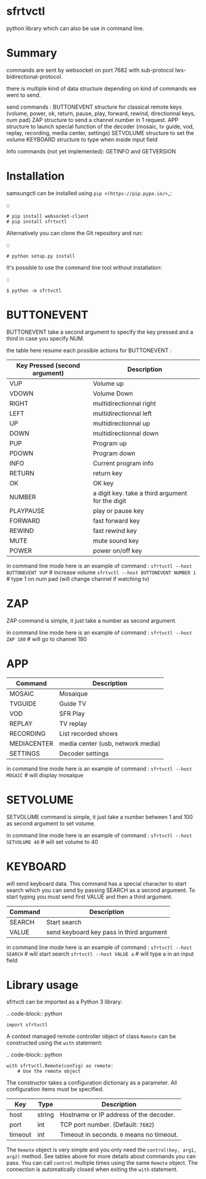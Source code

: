 # sfrtvctl

python library which can also be use in command line.

Summary
==========

commands are sent by websocket on port 7682 with sub-protocol lws-bidirectional-protocol.

there is multiple kind of data structure depending on kind of commands we went to send.

send commands :
BUTTONEVENT structure for  classical remote keys (volume, power, ok, return, pause, play, forward, rewind, directionnal keys, num pad)
ZAP structure to send a channel number in 1 request.
APP structure to launch special function of the decoder (mosaic, tv guide, vod, replay, recording, media center, settings)
SETVOLUME structure to set the volume
KEYBOARD structure to type when inside input field

Info commands (not yet implemented):
GETINFO and GETVERSION

Installation
============

samsungctl can be installed using `pip <(https://pip.pypa.io/>`_:

::

    # pip install websocket-client
    # pip install sfrtvctl

Alternatively you can clone the Git repository and run:

::

    # python setup.py install

It's possible to use the command line tool without installation:

::

    $ python -m sfrtvctl

BUTTONEVENT
============

BUTTONEVENT take a second argument to specify the key pressed and a third in case you specify NUM.

the table here resume each possible actions for BUTTONEVENT :

| Key Pressed (second argument)  | Description                                      |
| ------------------------------ | -------------------------                        |
| VUP                            | Volume up                                        |
| VDOWN                          | Volume Down                                      |
| RIGHT                          | multidirectionnal right                          |
| LEFT                           | multidirectionnal left                           |
| UP                             | multidirectionnal up                             |
| DOWN                           | multidirectionnal down                           |
| PUP                            | Program up                                       |
| PDOWN                          | Program down                                     |
| INFO                           | Current program info                             |
| RETURN                         | return key                                       |
| OK                             | OK key                                           |
| NUMBER                         | a digit key. take a third argument for the digit |
| PLAYPAUSE                      | play or pause key                                |
| FORWARD                        | fast forward key                                 |
| REWIND                         | fast rewind  key                                 |
| MUTE                           | mute sound key                                   |
| POWER                          | power on/off key                                 |

in command line mode here is an example of command :
```sfrtvctl --host BUTTONEVENT VUP``` # increase volume
```sfrtvctl --host BUTTONEVENT NUMBER 1``` # type 1 on num pad (will change channel if watching tv)

ZAP
====

ZAP command is simple, it just take a number as second argument.

in command line mode here is an example of command :
```sfrtvctl --host ZAP 180``` # will go to channel 180

APP
===

| Command       | Description                       |
| ------------- | --------------------------------- |
| MOSAIC        | Mosaique                          |
| TVGUIDE       | Guide TV                          |
| VOD           | SFR Play                          |
| REPLAY        | TV replay                         |
| RECORDING     | List recorded shows               |
| MEDIACENTER   | media center (usb, network media) |
| SETTINGS      | Decoder settings                  |

in command line mode here is an example of command :
```sfrtvctl --host MOSAIC``` # will display mosaique

SETVOLUME
==========

SETVOLUME command is simple, it just take a number between 1 and 100 as second argument to set volume.

in command line mode here is an example of command :
```sfrtvctl --host SETVOLUME 40``` # will set volume to 40

KEYBOARD
=========

will send keyboard data. This command has a special character to start search which you can send by passing SEARCH as a second argument. To start typing you must send first VALUE and then a third argument.

| Command       | Description                              |
| ------------- | ---------------------------------------- |
| SEARCH        | Start search                             |
| VALUE         | send keyboard key pass in third argument |


in command line mode here is an example of command :
```sfrtvctl --host SEARCH``` # will start search
```sfrtvctl --host VALUE a``` # will type a in an input field


Library usage
=============

sfrtvctl can be imported as a Python 3 library:

.. code-block:: python

    import sfrtvctl

A context managed remote controller object of class ``Remote`` can be
constructed using the ``with`` statement:

.. code-block:: python

    with sfrtvctl.Remote(config) as remote:
        # Use the remote object

The constructor takes a configuration dictionary as a parameter. All
configuration items must be specified.

| Key     | Type   | Description                                 |
|---------|--------|---------------------------------------------|
| host    | string | Hostname or IP address of the decoder.      |
| port    | int    | TCP port number. (Default: ``7682``)        |
| timeout | int    | Timeout in seconds. ``0`` means no timeout. |

The ``Remote`` object is very simple and you only need the ``control(key, arg1, arg2)``
method. See tables above for more details about commands you can pass. You can call ``control`` multiple times
using the same ``Remote`` object. The connection is automatically closed when
exiting the ``with`` statement.
